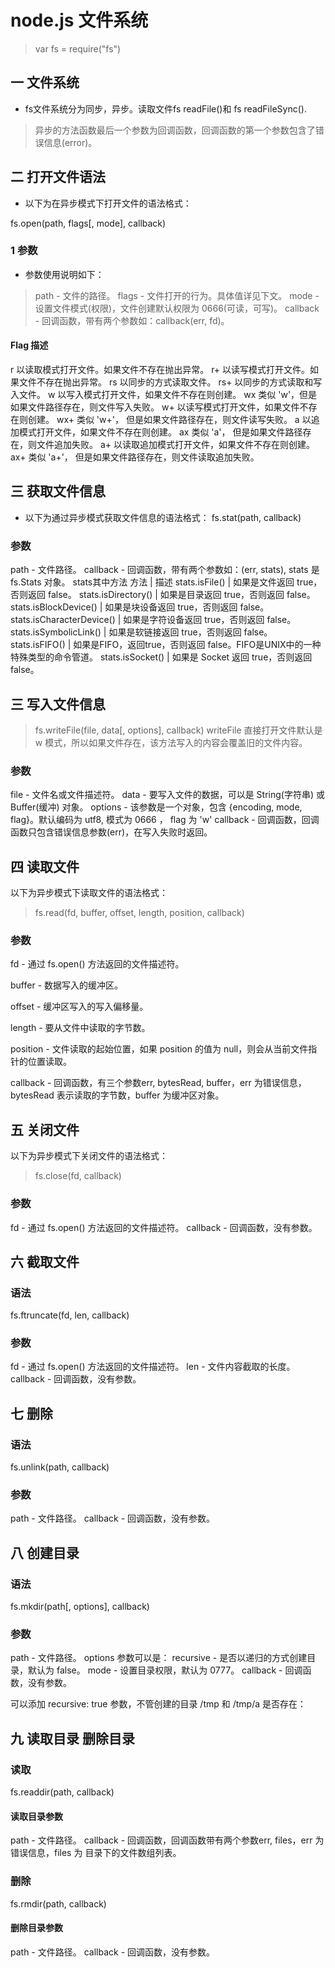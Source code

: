 # node.js 文件系统
> var fs = require("fs")
## 一 文件系统
- fs文件系统分为同步，异步。读取文件fs readFile()和 fs readFileSync().
> 异步的方法函数最后一个参数为回调函数，回调函数的第一个参数包含了错误信息(error)。

## 二 打开文件语法
- 以下为在异步模式下打开文件的语法格式：

fs.open(path, flags[, mode], callback)
### 1 参数
- 参数使用说明如下：
> path - 文件的路径。
flags - 文件打开的行为。具体值详见下文。
mode - 设置文件模式(权限)，文件创建默认权限为 0666(可读，可写)。
callback - 回调函数，带有两个参数如：callback(err, fd)。

#### Flag	描述
r	以读取模式打开文件。如果文件不存在抛出异常。
r+	以读写模式打开文件。如果文件不存在抛出异常。
rs	以同步的方式读取文件。
rs+	以同步的方式读取和写入文件。
w	以写入模式打开文件，如果文件不存在则创建。
wx	类似 'w'，但是如果文件路径存在，则文件写入失败。
w+	以读写模式打开文件，如果文件不存在则创建。
wx+	类似 'w+'， 但是如果文件路径存在，则文件读写失败。
a	以追加模式打开文件，如果文件不存在则创建。
ax	类似 'a'， 但是如果文件路径存在，则文件追加失败。
a+	以读取追加模式打开文件，如果文件不存在则创建。
ax+	类似 'a+'， 但是如果文件路径存在，则文件读取追加失败。

## 三 获取文件信息
- 以下为通过异步模式获取文件信息的语法格式：
fs.stat(path, callback)
### 参数
path - 文件路径。
callback - 回调函数，带有两个参数如：(err, stats), stats 是 fs.Stats 对象。
stats其中方法
方法              |	描述
stats.isFile()	| 如果是文件返回 true，否则返回 false。
stats.isDirectory() |	如果是目录返回 true，否则返回 false。
stats.isBlockDevice() |	如果是块设备返回 true，否则返回 false。
stats.isCharacterDevice() |	如果是字符设备返回 true，否则返回 false。
stats.isSymbolicLink() |	如果是软链接返回 true，否则返回 false。
stats.isFIFO() |	如果是FIFO，返回true，否则返回 false。FIFO是UNIX中的一种特殊类型的命令管道。
stats.isSocket() |	如果是 Socket 返回 true，否则返回 false。

## 三 写入文件信息
> fs.writeFile(file, data[, options], callback)
writeFile 直接打开文件默认是 w 模式，所以如果文件存在，该方法写入的内容会覆盖旧的文件内容。
### 参数
file - 文件名或文件描述符。
data - 要写入文件的数据，可以是 String(字符串) 或 Buffer(缓冲) 对象。
options - 该参数是一个对象，包含 {encoding, mode, flag}。默认编码为 utf8, 模式为 0666 ， flag 为 'w'
callback - 回调函数，回调函数只包含错误信息参数(err)，在写入失败时返回。

## 四 读取文件
以下为异步模式下读取文件的语法格式：
> fs.read(fd, buffer, offset, length, position, callback)
### 参数
fd - 通过 fs.open() 方法返回的文件描述符。

buffer - 数据写入的缓冲区。

offset - 缓冲区写入的写入偏移量。

length - 要从文件中读取的字节数。

position - 文件读取的起始位置，如果 position 的值为 null，则会从当前文件指针的位置读取。

callback - 回调函数，有三个参数err, bytesRead, buffer，err 为错误信息， bytesRead 表示读取的字节数，buffer 为缓冲区对象。

## 五 关闭文件
以下为异步模式下关闭文件的语法格式：
> fs.close(fd, callback)
### 参数
fd - 通过 fs.open() 方法返回的文件描述符。
callback - 回调函数，没有参数。

## 六 截取文件
### 语法
fs.ftruncate(fd, len, callback)
### 参数
fd - 通过 fs.open() 方法返回的文件描述符。
len - 文件内容截取的长度。
callback - 回调函数，没有参数。

## 七 删除
### 语法
fs.unlink(path, callback)
### 参数
path - 文件路径。
callback - 回调函数，没有参数。

## 八 创建目录
### 语法
fs.mkdir(path[, options], callback)

### 参数
path - 文件路径。
options 参数可以是：
recursive - 是否以递归的方式创建目录，默认为 false。
mode - 设置目录权限，默认为 0777。
callback - 回调函数，没有参数。

可以添加 recursive: true 参数，不管创建的目录 /tmp 和 /tmp/a 是否存在：

## 九 读取目录 删除目录
### 读取
fs.readdir(path, callback)
#### 读取目录参数
path - 文件路径。
callback - 回调函数，回调函数带有两个参数err, files，err 为错误信息，files 为 目录下的文件数组列表。

### 删除
fs.rmdir(path, callback)

#### 删除目录参数
path - 文件路径。
callback - 回调函数，没有参数。